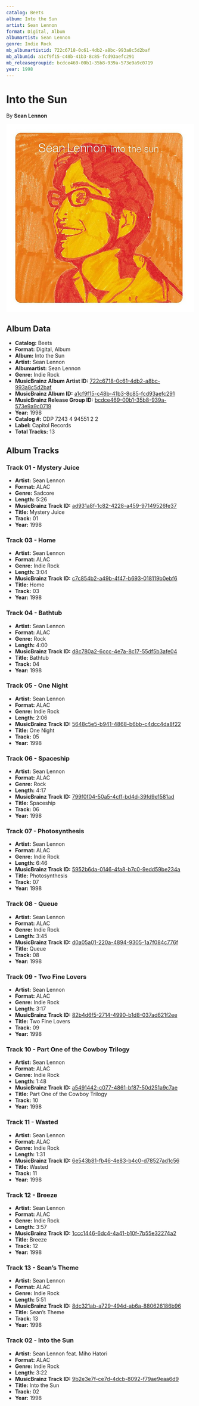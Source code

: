 ```yaml
---
catalog: Beets
album: Into the Sun
artist: Sean Lennon
format: Digital, Album
albumartist: Sean Lennon
genre: Indie Rock
mb_albumartistid: 722c6718-0c61-4db2-a8bc-993a8c5d2baf
mb_albumid: a1cf9f15-c48b-41b3-8c85-fcd93aefc291
mb_releasegroupid: bcdce469-00b1-35b8-939a-573e9a9c0719
year: 1998
---
```


# Into the Sun

By **Sean Lennon**

![](../../assets/beetscovers/Sean_Lennon-Into_the_Sun.jpg)

## Album Data

- **Catalog:** Beets
- **Format:** Digital, Album
- **Album:** Into the Sun
- **Artist:** Sean Lennon
- **Albumartist:** Sean Lennon
- **Genre:** Indie Rock
- **MusicBrainz Album Artist ID:** [722c6718-0c61-4db2-a8bc-993a8c5d2baf](https://musicbrainz.org/artist/722c6718-0c61-4db2-a8bc-993a8c5d2baf)
- **MusicBrainz Album ID:** [a1cf9f15-c48b-41b3-8c85-fcd93aefc291](https://musicbrainz.org/release/a1cf9f15-c48b-41b3-8c85-fcd93aefc291)
- **MusicBrainz Release Group ID:** [bcdce469-00b1-35b8-939a-573e9a9c0719](https://musicbrainz.org/release-group/bcdce469-00b1-35b8-939a-573e9a9c0719)
- **Year:** 1998
- **Catalog #:** CDP 7243 4 94551 2 2
- **Label:** Capitol Records
- **Total Tracks:** 13

## Album Tracks

### Track 01 - Mystery Juice

- **Artist:** Sean Lennon
- **Format:** ALAC
- **Genre:** Sadcore
- **Length:** 5:26
- **MusicBrainz Track ID:** [ad931a8f-1c82-4228-a459-97149526fe37](https://musicbrainz.org/recording/ad931a8f-1c82-4228-a459-97149526fe37)
- **Title:** Mystery Juice
- **Track:** 01
- **Year:** 1998

### Track 03 - Home

- **Artist:** Sean Lennon
- **Format:** ALAC
- **Genre:** Indie Rock
- **Length:** 3:04
- **MusicBrainz Track ID:** [c7c854b2-a49b-4f47-b693-018119b0ebf6](https://musicbrainz.org/recording/c7c854b2-a49b-4f47-b693-018119b0ebf6)
- **Title:** Home
- **Track:** 03
- **Year:** 1998

### Track 04 - Bathtub

- **Artist:** Sean Lennon
- **Format:** ALAC
- **Genre:** Rock
- **Length:** 4:00
- **MusicBrainz Track ID:** [d8c780a2-6ccc-4e7a-8c17-55df5b3afe04](https://musicbrainz.org/recording/d8c780a2-6ccc-4e7a-8c17-55df5b3afe04)
- **Title:** Bathtub
- **Track:** 04
- **Year:** 1998

### Track 05 - One Night

- **Artist:** Sean Lennon
- **Format:** ALAC
- **Genre:** Indie Rock
- **Length:** 2:06
- **MusicBrainz Track ID:** [5648c5e5-b941-4868-b6bb-c4dcc4da8f22](https://musicbrainz.org/recording/5648c5e5-b941-4868-b6bb-c4dcc4da8f22)
- **Title:** One Night
- **Track:** 05
- **Year:** 1998

### Track 06 - Spaceship

- **Artist:** Sean Lennon
- **Format:** ALAC
- **Genre:** Rock
- **Length:** 4:17
- **MusicBrainz Track ID:** [799f0f04-50a5-4cff-bd4d-39fd9e1581ad](https://musicbrainz.org/recording/799f0f04-50a5-4cff-bd4d-39fd9e1581ad)
- **Title:** Spaceship
- **Track:** 06
- **Year:** 1998

### Track 07 - Photosynthesis

- **Artist:** Sean Lennon
- **Format:** ALAC
- **Genre:** Indie Rock
- **Length:** 6:46
- **MusicBrainz Track ID:** [5952b6da-0146-4fa8-b7c0-9edd59be234a](https://musicbrainz.org/recording/5952b6da-0146-4fa8-b7c0-9edd59be234a)
- **Title:** Photosynthesis
- **Track:** 07
- **Year:** 1998

### Track 08 - Queue

- **Artist:** Sean Lennon
- **Format:** ALAC
- **Genre:** Indie Rock
- **Length:** 3:45
- **MusicBrainz Track ID:** [d0a05a01-220a-4894-9305-1a7f084c776f](https://musicbrainz.org/recording/d0a05a01-220a-4894-9305-1a7f084c776f)
- **Title:** Queue
- **Track:** 08
- **Year:** 1998

### Track 09 - Two Fine Lovers

- **Artist:** Sean Lennon
- **Format:** ALAC
- **Genre:** Indie Rock
- **Length:** 3:17
- **MusicBrainz Track ID:** [82b4d6f5-2714-4990-b1d8-037ad621f2ee](https://musicbrainz.org/recording/82b4d6f5-2714-4990-b1d8-037ad621f2ee)
- **Title:** Two Fine Lovers
- **Track:** 09
- **Year:** 1998

### Track 10 - Part One of the Cowboy Trilogy

- **Artist:** Sean Lennon
- **Format:** ALAC
- **Genre:** Indie Rock
- **Length:** 1:48
- **MusicBrainz Track ID:** [a5491442-c077-4861-bf87-50d251a9c7ae](https://musicbrainz.org/recording/a5491442-c077-4861-bf87-50d251a9c7ae)
- **Title:** Part One of the Cowboy Trilogy
- **Track:** 10
- **Year:** 1998

### Track 11 - Wasted

- **Artist:** Sean Lennon
- **Format:** ALAC
- **Genre:** Indie Rock
- **Length:** 1:31
- **MusicBrainz Track ID:** [6e543b81-fb46-4e83-b4c0-d78527ad1c56](https://musicbrainz.org/recording/6e543b81-fb46-4e83-b4c0-d78527ad1c56)
- **Title:** Wasted
- **Track:** 11
- **Year:** 1998

### Track 12 - Breeze

- **Artist:** Sean Lennon
- **Format:** ALAC
- **Genre:** Indie Rock
- **Length:** 3:57
- **MusicBrainz Track ID:** [1ccc1446-6dc4-4a41-b10f-7b55e32274a2](https://musicbrainz.org/recording/1ccc1446-6dc4-4a41-b10f-7b55e32274a2)
- **Title:** Breeze
- **Track:** 12
- **Year:** 1998

### Track 13 - Sean’s Theme

- **Artist:** Sean Lennon
- **Format:** ALAC
- **Genre:** Indie Rock
- **Length:** 5:51
- **MusicBrainz Track ID:** [8dc321ab-a729-494d-ab6a-880626186b96](https://musicbrainz.org/recording/8dc321ab-a729-494d-ab6a-880626186b96)
- **Title:** Sean’s Theme
- **Track:** 13
- **Year:** 1998

### Track 02 - Into the Sun

- **Artist:** Sean Lennon feat. Miho Hatori
- **Format:** ALAC
- **Genre:** Indie Rock
- **Length:** 3:22
- **MusicBrainz Track ID:** [9b2e3e7f-ce7d-4dcb-8092-f79ae9eaa6d9](https://musicbrainz.org/recording/9b2e3e7f-ce7d-4dcb-8092-f79ae9eaa6d9)
- **Title:** Into the Sun
- **Track:** 02
- **Year:** 1998

